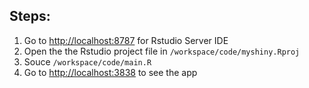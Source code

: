 ## Steps:
1. Go to [http://localhost:8787](http://localhost:8787) for Rstudio Server IDE
2. Open the the Rstudio project file in `/workspace/code/myshiny.Rproj`
3. Souce `/workspace/code/main.R`
4. Go to [http://localhost:3838](http://localhost:3838) to see the app 
   


